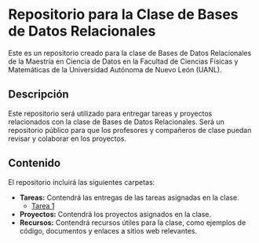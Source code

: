 # Repositorio para la Clase de Bases de Datos Relacionales

Este es un repositorio creado para la clase de Bases de Datos Relacionales de la Maestría en Ciencia de Datos en la Facultad de Ciencias Físicas y Matemáticas de la Universidad Autónoma de Nuevo León (UANL).

## Descripción
Este repositorio será utilizado para entregar tareas y proyectos relacionados con la clase de Bases de Datos Relacionales. Será un repositorio público para que los profesores y compañeros de clase puedan revisar y colaborar en los proyectos.

## Contenido
El repositorio incluirá las siguientes carpetas:

- **Tareas:** Contendrá las entregas de las tareas asignadas en la clase.
  - [Tarea 1](https://github.com/fer98morales/BDR/blob/f9b572620f716dfcc8138a57a3bf36aa2ea03da9/Tareas/Tarea1.md)
- **Proyectos:** Contendrá los proyectos asignados en la clase.
- **Recursos:** Contendrá recursos útiles para la clase, como ejemplos de código, documentos y enlaces a sitios web relevantes.